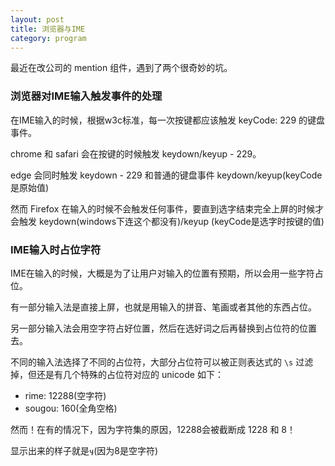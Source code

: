 ```yaml
---
layout: post
title: 浏览器与IME
category: program
---
```


最近在改公司的 mention 组件，遇到了两个很奇妙的坑。

### 浏览器对IME输入触发事件的处理

在IME输入的时候，根据w3c标准，每一次按键都应该触发 keyCode: 229 的键盘事件。

chrome 和 safari 会在按键的时候触发 keydown/keyup - 229。

edge 会同时触发 keydown - 229 和普通的键盘事件 keydown/keyup(keyCode是原始值)

然而 Firefox 在输入的时候不会触发任何事件，要直到选字结束完全上屏的时候才会触发 keydown(windows下连这个都没有)/keyup (keyCode是选字时按键的值)

### IME输入时占位字符

IME在输入的时候，大概是为了让用户对输入的位置有预期，所以会用一些字符占位。

有一部分输入法是直接上屏，也就是用输入的拼音、笔画或者其他的东西占位。

另一部分输入法会用空字符占好位置，然后在选好词之后再替换到占位符的位置去。

不同的输入法选择了不同的占位符，大部分占位符可以被正则表达式的 `\s` 过滤掉，但还是有几个特殊的占位符对应的 unicode 如下：

- rime: 12288(空字符)
- sougou: 160(全角空格)

然而！在有的情况下，因为字符集的原因，12288会被截断成 1228 和 8！

显示出来的样子就是`ӌ`(因为8是空字符)




